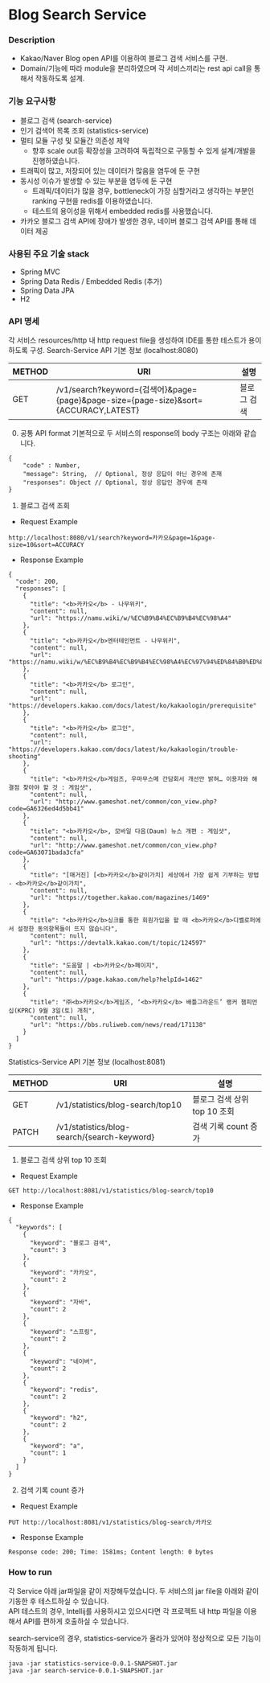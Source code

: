 # Blog Search Service

### Description
- Kakao/Naver Blog open API를 이용하여 블로그 검색 서비스를 구현.
- Domain/기능에 따라 module을 분리하였으며 각 서비스끼리는 rest api call을 통해서 작동하도록 설계.

### 기능 요구사항
- 블로그 검색 (search-service)
- 인기 검색어 목록 조회 (statistics-service)
- 멀티 모듈 구성 및 모듈간 의존성 제약
  - 향후 scale out등 확장성을 고려하여 독립적으로 구동할 수 있게 설계/개발을 진행하였습니다.
- 트래픽이 많고, 저장되어 있는 데이터가 많음을 염두에 둔 구현
- 동시성 이슈가 발생할 수 있는 부분을 염두에 둔 구현
  - 트래픽/데이터가 많을 경우, bottleneck이 가장 심할거라고 생각하는 부분인 ranking 구현을 redis를 이용하였습니다.
  - 테스트의 용이성을 위해서 embedded redis를 사용했습니다.
- 카카오 블로그 검색 API에 장애가 발생한 경우, 네이버 블로그 검색 API를 통해 데이터 제공

### 사용된 주요 기술 stack
- Spring MVC
- Spring Data Redis / Embedded Redis (추가)
- Spring Data JPA
- H2

### API 명세
각 서비스 resources/http 내 http request file을 생성하여 IDE를 통한 테스트가 용이하도록 구성.
Search-Service API 기본 정보 (localhost:8080)

|METHOD| URI                                                                               | 설명 |
|------|-----------------------------------------------------------------------------------|----|
|GET| /v1/search?keyword={검색어}&page={page}&page-size={page-size}&sort={ACCURACY,LATEST} | 블로그 검색 |

0. 공통 API format
기본적으로 두 서비스의 response의 body 구조는 아래와 같습니다.
```
{
    "code" : Number,
    "message": String,  // Optional, 정상 응답이 아닌 경우에 존재
    "responses": Object // Optional, 정상 응답인 경우에 존재
}
```

1. 블로그 검색 조회
- Request Example
```
http://localhost:8080/v1/search?keyword=카카오&page=1&page-size=10&sort=ACCURACY
```
- Response Example
```
{
  "code": 200,
  "responses": [
    {
      "title": "<b>카카오</b> - 나무위키",
      "content": null,
      "url": "https://namu.wiki/w/%EC%B9%B4%EC%B9%B4%EC%98%A4"
    },
    {
      "title": "<b>카카오</b>엔터테인먼트 - 나무위키",
      "content": null,
      "url": "https://namu.wiki/w/%EC%B9%B4%EC%B9%B4%EC%98%A4%EC%97%94%ED%84%B0%ED%85%8C%EC%9D%B8%EB%A8%BC%ED%8A%B8"
    },
    {
      "title": "<b>카카오</b> 로그인",
      "content": null,
      "url": "https://developers.kakao.com/docs/latest/ko/kakaologin/prerequisite"
    },
    {
      "title": "<b>카카오</b> 로그인",
      "content": null,
      "url": "https://developers.kakao.com/docs/latest/ko/kakaologin/trouble-shooting"
    },
    {
      "title": "<b>카카오</b>게임즈, 우마무스메 간담회서 개선안 밝혀… 이용자와 해결점 찾아야 할 것 : 게임샷",
      "content": null,
      "url": "http://www.gameshot.net/common/con_view.php?code=GA6326ed4d5bb41"
    },
    {
      "title": "<b>카카오</b>, 모바일 다음(Daum) 뉴스 개편 : 게임샷",
      "content": null,
      "url": "http://www.gameshot.net/common/con_view.php?code=GA63071bada3cfa"
    },
    {
      "title": "[매거진] [<b>카카오</b>같이가치] 세상에서 가장 쉽게 기부하는 방법 - <b>카카오</b>같이가치",
      "content": null,
      "url": "https://together.kakao.com/magazines/1469"
    },
    {
      "title": "<b>카카오</b>싱크를 통한 회원가입을 할 때 <b>카카오</b>디벨로퍼에서 설정한 동의항목들이 뜨지 않습니다",
      "content": null,
      "url": "https://devtalk.kakao.com/t/topic/124597"
    },
    {
      "title": "도움말 | <b>카카오</b>페이지",
      "content": null,
      "url": "https://page.kakao.com/help?helpId=1462"
    },
    {
      "title": "㈜<b>카카오</b>게임즈, ‘<b>카카오</b> 배틀그라운드’ 랭커 챔피언십(KPRC) 9월 3일(토) 개최",
      "content": null,
      "url": "https://bbs.ruliweb.com/news/read/171138"
    }
  ]
}
```

Statistics-Service API 기본 정보 (localhost:8081)

|METHOD|URI|설명|
|------|---|---|
|GET|/v1/statistics/blog-search/top10|블로그 검색 상위 top 10 조회|
|PATCH|/v1/statistics/blog-search/{search-keyword}|검색 기록 count 증가|

1. 블로그 검색 상위 top 10 조회

- Request Example
```
GET http://localhost:8081/v1/statistics/blog-search/top10
```
- Response Example
```
{
  "keywords": [
    {
      "keyword": "블로그 검색",
      "count": 3
    },
    {
      "keyword": "카카오",
      "count": 2
    },
    {
      "keyword": "자바",
      "count": 2
    },
    {
      "keyword": "스프링",
      "count": 2
    },
    {
      "keyword": "네이버",
      "count": 2
    },
    {
      "keyword": "redis",
      "count": 2
    },
    {
      "keyword": "h2",
      "count": 2
    },
    {
      "keyword": "a",
      "count": 1
    }
  ]
}
```

2. 검색 기록 count 증가

- Request Example
```
PUT http://localhost:8081/v1/statistics/blog-search/카카오
```
- Response Example
```
Response code: 200; Time: 1581ms; Content length: 0 bytes
```

### How to run
각 Service 아래 jar파일을 같이 저장해두었습니다. 두 서비스의 jar file을 아래와 같이 기동한 후 테스트하실 수 있습니다.  
API 테스트의 경우, Intellij를 사용하시고 있으시다면 각 프로젝트 내 http 파일을 이용해서 API를 편하게 호출하실 수 있습니다.

search-service의 경우, statistics-service가 올라가 있어야 정상적으로 모든 기능이 작동하게 됩니다.
```
java -jar statistics-service-0.0.1-SNAPSHOT.jar
java -jar search-service-0.0.1-SNAPSHOT.jar
```


